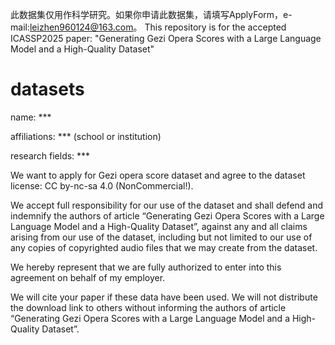此数据集仅用作科学研究。如果你申请此数据集，请填写ApplyForm，e-mail:leizhen960124@163.com。
This repository is for the accepted ICASSP2025 paper: "Generating Gezi Opera Scores with a Large Language Model and a High-Quality Dataset"

# datasets

name: ***

affiliations: *** (school or institution)

research fields: ***

We want to apply for Gezi opera score dataset and agree to the dataset license: CC by-nc-sa 4.0 (NonCommercial!).

We accept full responsibility for our use of the dataset and shall defend and indemnify the authors of article “Generating Gezi Opera Scores with a Large Language Model and a High-Quality Dataset”, against any and all claims arising from our use of the dataset, including but not limited to our use of any copies of copyrighted audio files that we may create from the dataset.

We hereby represent that we are fully authorized to enter into this agreement on behalf of my employer.

We will cite your paper if these data have been used. We will not distribute the download link to others without informing the authors of article “Generating Gezi Opera Scores with a Large Language Model and a High-Quality Dataset”.


